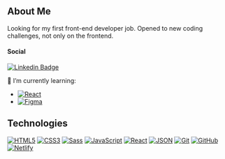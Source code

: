 ## About Me
Looking for my first front-end developer job. Opened to new coding challenges, not only on the frontend.
#### Social
[![Linkedin Badge](https://img.shields.io/badge/-LinkedIn-blue?style=flat-square&logo=Linkedin&logoColor=white&link=https://www.linkedin.com/in/pawel-matusz/)](https://www.linkedin.com/in/pawel-matusz/)

 🌱 I’m currently learning:
- [![React](https://img.shields.io/badge/-React-black?style=flat-square&logo=react)](https://github.com/PawelMatusz/)
- [![Figma](https://img.shields.io/badge/-Figma-gray?style=flat-square&logo=Figma)](https://github.com/PawelMatusz/)

<!--
**PawelMatusz/PawelMatusz** is a ✨ _special_ ✨ repository because its `README.md` (this file) appears on your GitHub profile.

Here are some ideas to get you started:

- 🔭 I’m currently working on ...
- 🌱 I’m currently learning ...
- 👯 I’m looking to collaborate on ...
- 🤔 I’m looking for help with ...
- 💬 Ask me about ...
- 📫 How to reach me: ...
- 😄 Pronouns: ...
- ⚡ Fun fact: ...
-->
## Technologies 

[![HTML5](https://img.shields.io/badge/-HTML5-E34F26?style=flat-square&logo=html5&logoColor=white&link=https://github.com/PawelMatusz/)](https://github.com/PawelMatusz/)
[![CSS3](https://img.shields.io/badge/-CSS3-1572B6?style=flat-square&logo=css3&link=https://github.com/PawelMatusz/)](https://github.com/PawelMatusz/)
[![Sass](https://img.shields.io/badge/-Sass-black?style=flat-square&logo=Sass&logoColor=pink)](https://github.com/PawelMatusz/)
[![JavaScript](https://img.shields.io/badge/-JavaScript-black?style=flat-square&logo=javascript&link=https://github.com/PawelMatusz/)](https://github.com/PawelMatusz/)
[![React](https://img.shields.io/badge/-React-black?style=flat-square&logo=react)](https://github.com/PawelMatusz/)
[![JSON](https://img.shields.io/badge/-JSON-black?style=flat-square&logo=json&logoColor=red)](https://github.com/PawelMatusz/)
[![Git](https://img.shields.io/badge/-Git-black?style=flat-square&logo=git&link=https://github.com/PawelMatusz/)](https://github.com/PawelMatusz/)
[![GitHub](https://img.shields.io/badge/-GitHub-black?style=flat-square&logo=github)](https://github.com/PawelMatusz/)
[![Netlify](https://img.shields.io/badge/-Netlify-black?style=flat-square&logo=netlify)](https://github.com/PawelMatusz/)

<!--
### Status
![Anurag's github stats](https://github-readme-stats.vercel.app/api?username=PawelMatusz&show_icons=true&theme=radical)
-->
